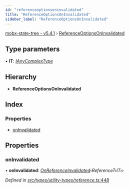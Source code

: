 ```yaml
---
id: "referenceoptionsoninvalidated"
title: "ReferenceOptionsOnInvalidated"
sidebar_label: "ReferenceOptionsOnInvalidated"
---
```


[mobx-state-tree - v5.4.1](../index.md) › [ReferenceOptionsOnInvalidated](referenceoptionsoninvalidated.md)

## Type parameters

▪ **IT**: *[IAnyComplexType](ianycomplextype.md)*

## Hierarchy

* **ReferenceOptionsOnInvalidated**

## Index

### Properties

* [onInvalidated](referenceoptionsoninvalidated.md#oninvalidated)

## Properties

###  onInvalidated

• **onInvalidated**: *[OnReferenceInvalidated](../index.md#onreferenceinvalidated)‹ReferenceT‹IT››*

*Defined in [src/types/utility-types/reference.ts:448](https://github.com/mobxjs/mobx-state-tree/blob/46334b6d/src/types/utility-types/reference.ts#L448)*
